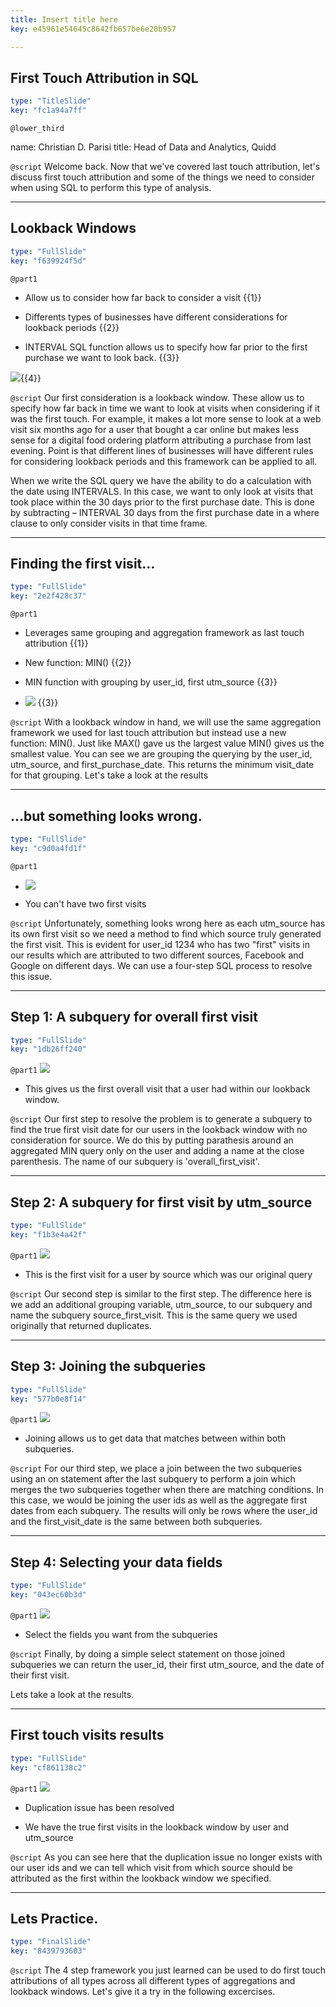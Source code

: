 ```yaml
---
title: Insert title here
key: e45961e54645c8642fb657be6e20b957

---
```

## First Touch Attribution in SQL

```yaml
type: "TitleSlide"
key: "fc1a94a7ff"
```

`@lower_third`

name: Christian D. Parisi
title: Head of Data and Analytics, Quidd


`@script`
Welcome back.  Now that we've covered last touch attribution, let's discuss first touch attribution and some of the things we need to consider when using SQL to perform this type of analysis.


---
## Lookback Windows

```yaml
type: "FullSlide"
key: "f639924f5d"
```

`@part1`
- Allow us to consider how far back to consider a visit {{1}}

- Differents types of businesses have different considerations for lookback periods  {{2}}


- INTERVAL SQL function allows us to specify how far prior to the first purchase we want to look back.  {{3}}

![](https://assets.datacamp.com/production/repositories/4453/datasets/97a4567b20f4af8515d9c6fc3912f47c20b905ff/interval%20sql.png){{4}}


`@script`
Our first consideration is a lookback window.  These allow us to specify how far back in time we want to look at visits when considering if it was the first touch.  For example, it makes a lot more sense to look at a web visit six months ago for a user that bought a car online but makes less sense for a digital food ordering platform attributing a purchase from last evening.  Point is that different lines of businesses will have different rules for considering lookback periods and this framework can be applied to all.

When we write the SQL query we have the ability to do a calculation with the date using INTERVALS.  In this case, we want to only look at visits that took place within the 30 days prior to the first purchase date.  This is done by subtracting – INTERVAL 30 days from the first purchase date in a where clause to only consider visits in that time frame.


---
## Finding the first visit...

```yaml
type: "FullSlide"
key: "2e2f428c37"
```

`@part1`
- Leverages same grouping and aggregation framework as last touch attribution {{1}}

- New function: MIN() {{2}}

- MIN function with grouping by user_id, first utm_source {{3}}

- ![](https://assets.datacamp.com/production/repositories/4453/datasets/78b02d4b494e28d25af865f640539c7f7a091a79/first_visit_by_source_and_user_id.png) {{3}}


`@script`
With a lookback window in hand, we will use the same aggregation framework we used for last touch attribution but instead use a new function: MIN().  Just like MAX() gave us the largest value MIN() gives us the smallest value.  You can see we are grouping the querying by the user_id, utm_source, and first_purchase_date.  This returns the minimum visit_date for that grouping.  Let's take a look at the results


---
## ...but something looks wrong.

```yaml
type: "FullSlide"
key: "c9d0a4fd1f"
```

`@part1`
- ![](https://assets.datacamp.com/production/repositories/4453/datasets/31f4997390c40860f10a671cf4cd00f2bd63f511/many_firsts_results.png)

- You can't have two first visits


`@script`
Unfortunately, something looks wrong here as each utm_source has its own first visit so we need a method to find which source truly generated the first visit.    This is evident for user_id 1234 who has two "first" visits in our results which are attributed to two different sources, Facebook and Google on different days.  We can use a four-step SQL process to resolve this issue.


---
## Step 1: A subquery for overall first visit

```yaml
type: "FullSlide"
key: "1db26ff240"
```

`@part1`
![](https://assets.datacamp.com/production/repositories/4453/datasets/e1ea53298691f6f93bb297093dd3fda90a6162ee/overall_first_visit_sub.png)

- This gives us the first overall visit that a user had within our lookback window.


`@script`
Our first step to resolve the problem is to generate a subquery to find the true first visit date for our users in the lookback window with no consideration for source.  We do this by putting parathesis around an aggregated MIN query only on the user and adding a name at the close parenthesis.   The name of our subquery is 'overall_first_visit'.


---
## Step 2: A subquery for first visit by utm_source

```yaml
type: "FullSlide"
key: "f1b3e4a42f"
```

`@part1`
![](https://assets.datacamp.com/production/repositories/4453/datasets/8d3dea32d4a6460bce03d770f5e4ce3485a32a42/first_source_visit_sub.png)

- This is the first visit for a user by source which was our original query


`@script`
Our second step is similar to the first step.  The difference here is we add an additional grouping variable, utm_source, to our subquery and name the subquery source_first_visit.    This is the same query we used originally that returned duplicates.


---
## Step 3: Joining the subqueries

```yaml
type: "FullSlide"
key: "577b0e8f14"
```

`@part1`
![](https://assets.datacamp.com/production/repositories/4453/datasets/9f15644d5ee15e9f34e0fce29413a30391b127cf/the_join.png)

- Joining allows us to get data that matches between within both subqueries.


`@script`
For our third step, we place a join between the two subqueries using an on statement after the last subquery to perform a join which merges the two subqueries together when there are matching conditions.  In this case, we would be joining the user ids as well as the aggregate first dates from each subquery.  The results will only be rows where the user_id and the first_visit_date is the same between both subqueries.


---
## Step 4: Selecting your data fields

```yaml
type: "FullSlide"
key: "043ec60b3d"
```

`@part1`
![](https://assets.datacamp.com/production/repositories/4453/datasets/0b9eca6c9c7979deba09073ddf252c4d2194b5be/select_subqueries.png)

- Select the fields you want from the subqueries


`@script`
Finally, by doing a simple select statement on those joined subqueries we can return the user_id, their first utm_source, and the date of their first visit.

Lets take a look at the results.


---
## First touch visits results

```yaml
type: "FullSlide"
key: "cf861138c2"
```

`@part1`
![](https://assets.datacamp.com/production/repositories/4453/datasets/19692139718b57e9f69f9a6fff926a62499e7e80/only_one_first_results.png)

- Duplication issue has been resolved

- We have the true first visits in the lookback window by user and utm_source


`@script`
As you can see here that the duplication issue no longer exists with our user ids and we can tell which visit from which source should be attributed as the first within the lookback window we specified.


---
## Lets Practice.

```yaml
type: "FinalSlide"
key: "8439793603"
```

`@script`
The 4 step framework you just learned can be used to do first touch attributions of all types across all different types of aggregations and lookback windows. Let's give it a try in the following excercises.

